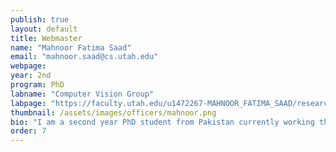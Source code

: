 ```yaml
---
publish: true
layout: default
title: Webmaster
name: "Mahnoor Fatima Saad"
email: "mahnoor.saad@cs.utah.edu"
webpage:
year: 2nd
program: PhD
labname: "Computer Vision Group"
labpage: "https://faculty.utah.edu/u1472267-MAHNOOR_FATIMA_SAAD/research/index.hml"
thumbnail: /assets/images/officers/mahnoor.png
bio: "I am a second year PhD student from Pakistan currently working the domain of ML and AI. Outside of work, I love swimming, playing tennis and playing golf!"
order: 7
---
```

